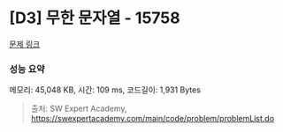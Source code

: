 # [D3] 무한 문자열 - 15758 

[문제 링크](https://swexpertacademy.com/main/code/problem/problemDetail.do?contestProbId=AYP5JmsqcngDFATW) 

### 성능 요약

메모리: 45,048 KB, 시간: 109 ms, 코드길이: 1,931 Bytes



> 출처: SW Expert Academy, https://swexpertacademy.com/main/code/problem/problemList.do